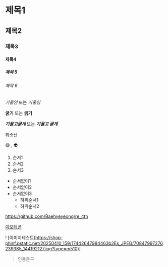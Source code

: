 # 제목1
## 제목2
### 제목3
#### 제목4
##### 제목 5
###### 제목 6


*기울임* 또는 _기울임_


**굵기** 또는 __굵기__

***기울고굵게*** 또는 ___기울고 굵게___

~~취소선~~

:smile: , :alien: 

1. 순서1
2. 순서2
3. 순서3

+ 순서없이1
+ 순서없이2                                                                     
+ 순서없이3
    + 하위순서1
    + 하위순서2


<https://github.com/Baehyeyeong/re_4th>

[이모티콘](https://github.com/Baehyeyeong/re_4th)

! [이미지테스트(https://shop-phinf.pstatic.net/20250410_159/17442647984463b2Es_JPEG/70847997276239385_144192127.jpg?type=m510)]

> 인용문구